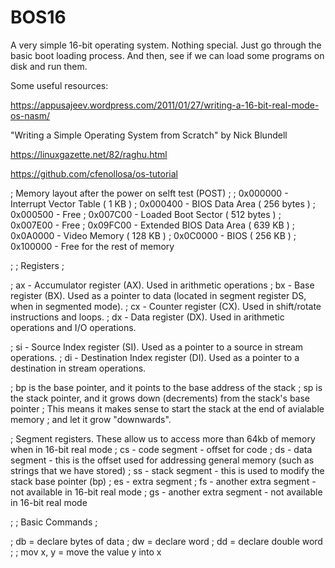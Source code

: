 # BOS16

A very simple 16-bit operating system.  Nothing special.
Just go through the basic boot loading process.  And then,
see if we can load some programs on disk and run them.

Some useful resources:

https://appusajeev.wordpress.com/2011/01/27/writing-a-16-bit-real-mode-os-nasm/

"Writing a Simple Operating System from Scratch" by Nick Blundell

https://linuxgazette.net/82/raghu.html

https://github.com/cfenollosa/os-tutorial









; Memory layout after the power on selft test (POST)
;
; 0x000000 - Interrupt Vector Table ( 1 KB )
; 0x000400 - BIOS Data Area ( 256 bytes )
; 0x000500 - Free
; 0x007C00 - Loaded Boot Sector ( 512 bytes )
; 0x007E00 - Free
; 0x09FC00 - Extended BIOS Data Area ( 639 KB )
; 0x0A0000 - Video Memory ( 128 KB )
; 0x0C0000 - BIOS ( 256 KB )
; 0x100000 - Free for the rest of memory

;
;   Registers
;

; ax - Accumulator register (AX). Used in arithmetic operations
; bx - Base register (BX). Used as a pointer to data (located in segment register DS, when in segmented mode).
; cx - Counter register (CX). Used in shift/rotate instructions and loops.
; dx - Data register (DX). Used in arithmetic operations and I/O operations.

; si - Source Index register (SI). Used as a pointer to a source in stream operations.
; di - Destination Index register (DI). Used as a pointer to a destination in stream operations.

; bp is the base pointer, and it points to the base address of the stack
; sp is the stack pointer, and it grows down (decrements) from the stack's base pointer
; This means it makes sense to start the stack at the end of avialable memory
; and let it grow "downwards".

; Segment registers.  These allow us to access more than 64kb of memory when in 16-bit real mode
; cs    - code segment - offset for code
; ds    - data segment - this is the offset used for addressing general memory (such as strings that we have stored)
; ss    - stack segment - this is used to modify the stack base pointer (bp)
; es    - extra segment
; fs    - another extra segment - not available in 16-bit real mode
; gs    - another extra segment - not available in 16-bit real mode

;
;   Basic Commands
;

;   db = declare bytes of data
;   dw = declare word
;   dd = declare double word
;
;   mov x, y = move the value y into x